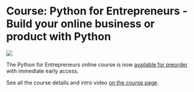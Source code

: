 # Course: Python for Entrepreneurs - Build your online business or product with Python

![](https://github.com/mikeckennedy/python-for-entrepreneurs-course-demos/raw/master/readme_resources/python-for-entrepreneurs.png)

The Python for Entrepreneurs online course is now [available for preorder](https://github.com/mikeckennedy/python-for-entrepreneurs-course-demos/raw/master/readme_resources/python-for-entrepreneurs.png) with immediate early access. 

See all the course details and intro video [on the course page](https://training.talkpython.fm/courses/explore_entrepreneurs/python-for-entrepreneurs-build-and-launch-your-online-business).
	

